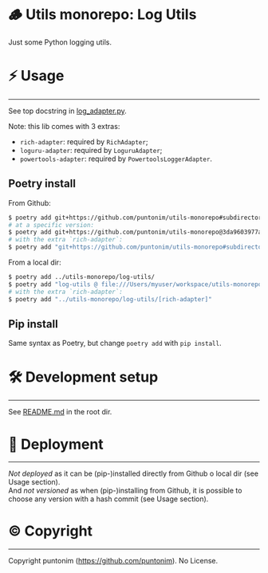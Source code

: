 **🪵 Utils monorepo: Log Utils**
================================

Just some Python logging utils.


⚡ Usage
=======

---

See top docstring in [log_adapter.py](log_utils/log_adapter.py).


Note: this lib comes with 3 extras:
 - `rich-adapter`: required by `RichAdapter`;
 - `loguru-adapter`: required by `LoguruAdapter`;
 - `powertools-adapter`: required by `PowertoolsLoggerAdapter`.

Poetry install
--------------
From Github:
```sh
$ poetry add git+https://github.com/puntonim/utils-monorepo#subdirectory=log-utils
# at a specific version:
$ poetry add git+https://github.com/puntonim/utils-monorepo@3da9603977a5e2948429627ac83309353cca693d#subdirectory=log-utils
# with the extra `rich-adapter`:
$ poetry add "git+https://github.com/puntonim/utils-monorepo#subdirectory=log-utils[rich-adapter]"
```

From a local dir:
```sh
$ poetry add ../utils-monorepo/log-utils/
$ poetry add "log-utils @ file:///Users/myuser/workspace/utils-monorepo/log-utils/"
# with the extra `rich-adapter`:
$ poetry add "../utils-monorepo/log-utils/[rich-adapter]"
```

Pip install
-----------
Same syntax as Poetry, but change `poetry add` with `pip install`.


🛠️ Development setup
====================

---

See [README.md](../README.md) in the root dir.


🚀 Deployment
=============

---

*Not deployed* as it can be (pip-)installed directly from Github o local dir 
 (see Usage section).\
And *not versioned* as when (pip-)installing from Github, it is possible to choose
 any version with a hash commit (see Usage section).


©️ Copyright
============

---

Copyright puntonim (https://github.com/puntonim). No License.

